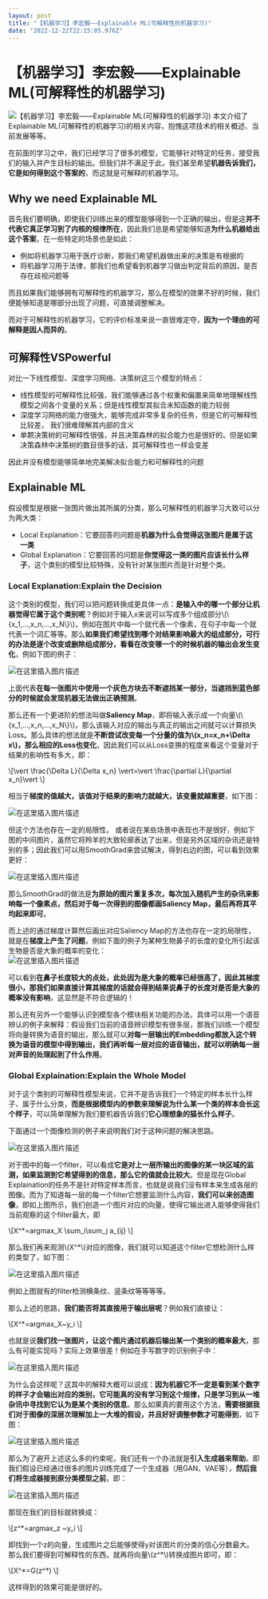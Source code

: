 ```yaml
---
layout: post
title: "【机器学习】李宏毅——Explainable ML(可解释性的机器学习)"
date: "2022-12-22T22:15:05.976Z"
---
```

【机器学习】李宏毅——Explainable ML(可解释性的机器学习)
====================================

![【机器学习】李宏毅——Explainable ML(可解释性的机器学习)](https://img2023.cnblogs.com/blog/2966067/202212/2966067-20221222191937327-194170988.png) 本文介绍了Explainable ML(可解释性的机器学习)的相关内容，抱愧这项技术的相关概述、当前发展等等。

在前面的学习之中，我们已经学习了很多的模型，它能够针对特定的任务，接受我们的输入并产生目标的输出。但我们并不满足于此，我们甚至希望**机器告诉我们，它是如何得到这个答案的**，而这就是可解释的机器学习。

Why we need Explainable ML
--------------------------

首先我们要明确，即使我们训练出来的模型能够得到一个正确的输出，但是这**并不代表它真正学习到了内核的规律所在**，因此我们总是希望能够知道**为什么机器给出这个答案**，在一些特定的场景也是如此：

*   例如将机器学习用于医疗诊断，那我们希望机器做出来的决策是有根据的
*   将机器学习用于法律，那我们也希望看到机器学习做出判定背后的原因，是否存在歧视问题等

而且如果我们能够拥有可解释性的机器学习，那么在模型的效果不好的时候，我们便能够知道是哪部分出现了问题，可直接调整解决。

而对于可解释性的机器学习，它的评价标准来说一直很难定夺，**因为一个理由的可解释是因人而异的**。

可解释性VSPowerful
--------------

对比一下线性模型、深度学习网络、决策树这三个模型的特点：

*   线性模型的可解释性比较强，我们能够通过各个权重和偏置来简单地理解线性模型之间各个变量的关系；但是线性模型其拟合未知函数的能力较弱
*   深度学习网络的能力很强大，能够完成非常多复杂的任务，但是它的可解释性比较差， 我们很难理解其内部的含义
*   单颗决策树的可解释性很强，并且决策森林的拟合能力也是很好的。但是如果决策森林中决策树的数目很多的话，其可解释性也一样会变差

因此并没有模型能够简单地完美解决拟合能力和可解释性的问题

Explainable ML
--------------

假设模型是根据一张图片做出其所属的分类，那么可解释性的机器学习大致可以分为两大类：

*   Local Explanation：它要回答的问题是**机器为什么会觉得这张图片是属于这一类**
*   Global Explanation：它要回答的问题是**你觉得这一类的图片应该长什么样子**，这个类别的模型比较特殊，没有针对某张图片而是针对整个类。

### Local Explanation:Explain the Decision

这个类别的模型，我们可以把问题转换成更具体一点：**是输入中的哪一个部分让机器觉得它属于这个类别呢**？例如对于输入x来说可以写成多个组成部分\\(\\{x\_1,...,x\_n,...,x\_N\\}\\)，例如在图片中每一个就代表一个像素，在句子中每一个就代表一个词汇等等。那么**如果我们希望找到哪个对结果影响最大的组成部分，可行的办法是逐个改变或删除组成部分，看看在改变哪一个的时候机器的输出会发生变化**，例如下图的例子：

![在这里插入图片描述](https://img-blog.csdnimg.cn/0686d9e06d324b53a1b2a08fa89b6c67.png#pic_center)

上面代表**在每一张图片中使用一个灰色方块去不断遮挡某一部分，当遮挡到蓝色部分的时候就会发现机器无法做出正确预测**。

那么还有一个更进阶的想法叫做**Saliency Map**，即将输入表示成一个向量\\(\\{x\_1,...,x\_n,...,x\_N\\}\\)，那么该输入对应的输出与真正的输出之间就可以计算损失Loss。那么具体的想法就是**不断尝试改变每一个分量的值为\\(x\_n=x\_n+\\Delta x\\)，那么相应的Loss也变化**，因此我们可以从Loss变换的程度来看这个变量对于结果的影响性有多大，即：

\\\[\\vert \\frac{\\Delta L}{\\Delta x\_n} \\vert=\\vert \\frac{\\partial L}{\\partial x\_n}\\vert \\\]

相当于**梯度的值越大，该值对于结果的影响力就越大，该变量就越重要**，如下图：

![在这里插入图片描述](https://img-blog.csdnimg.cn/802f5609f4c34658906d5c75e8e38d24.png#pic_center)

但这个方法也存在一定的局限性， 或者说在某些场景中表现也不是很好，例如下图的中间图片，虽然它将羚羊的大致轮廓表达了出来，但是另外区域的杂讯还是特别的多；因此我们可以用SmoothGrad来尝试解决，得到右边的图，可以看到效果更好：

![在这里插入图片描述](https://img-blog.csdnimg.cn/b9e53eeca000436486b78b9dddc91c65.png#pic_center)

那么SmoothGrad的做法是**为原始的图片重复多次，每次加入随机产生的杂讯来影响每一个像素点，然后对于每一次得到的图像都画Saliency Map，最后再将其平均起来即可**。

而上述的通过梯度计算然后画出对应Saliency Map的方法也存在一定的局限性，就是在**梯度上产生了问题**，例如下面的例子为某种生物鼻子的长度的变化所引起该生物是否是大象的概率的变化：  
![在这里插入图片描述](https://img-blog.csdnimg.cn/e62efa36123d4d09b1c2586e4cd4931b.png#pic_center)

可以看到**在鼻子长度较大的点处，此处因为是大象的概率已经很高了，因此其梯度很小，那我们如果直接计算其梯度的话就会得到结果说鼻子的长度对是否是大象的概率没有影响**，这显然是不符合逻辑的！

那么还有另外一个能够认识到模型各个模块相关功能的办法，具体可以用一个语音辨认的例子来解释：假设我们当前的语音辨识模型有很多层，那我们训练一个模型将向量转换为语音的输出，那么就可以**对每一层输出的Embedding都放入这个转换为语音的模型中得到输出，我们再听每一层对应的语音输出，就可以明确每一层对声音的处理起到了什么作用**。

### Global Explaination:Explain the Whole Model

对于这个类别的可解释性模型来说，它并不是告诉我们一个特定的样本长什么样子、属于什么分类，**而是根据模型内的参数来理解说为什么某一个类的样本会长这个样子**，可以简单理解为我们要机器告诉我们**它心理想象的猫长什么样子**。

下面通过一个图像检测的例子来说明我们对于这种问题的解决思路。

![在这里插入图片描述](https://img-blog.csdnimg.cn/76b0d37e5c564ac4a64a6790275bf766.png#pic_center)

对于图中的每一个filter，可以看成**它是对上一层所输出的图像的某一块区域的监测，如果监测到它希望得到的信息，那么它的值就会比较大**。但是现在Global Explaination的任务不是针对特定样本而言，也就是说我们没有样本来生成各层的图像。而为了知道每一层的每一个filter它想要监测什么内容，**我们可以来创造图像**，即如上图所示，我们创造一个图片对应的向量，使得它输出进入能够使得我们当前观察的这个filter最大，即

\\\[X^\*=argmax\_X \\sum\_i\\sum\_j a\_{ij} \\\]

那么我们再来观测\\(X^\*\\)对应的图像，我们就可以知道这个filter它想检测什么样的类型了，如下图：

![在这里插入图片描述](https://img-blog.csdnimg.cn/d059ab35ccfd4b44b08c98b3786dc602.png#pic_center)

例如上图就有的filter检测横条纹、竖条纹等等等等。

那么上述的思路，**我们能否将其直接用于输出层呢**？例如我们直接让：

\\\[X^\*=argmax\_X~y\_i \\\]

也就是说**我们找一张图片，让这个图片通过机器后输出某一个类别的概率最大**，那么有可能实现吗？实际上效果很差！例如在手写数字的识别例子中：

![在这里插入图片描述](https://img-blog.csdnimg.cn/b16c66c781de40ae8a2ed9d9f067deda.png#pic_center)

为什么会这样呢？这其中的解释大概可以说成：**因为机器它不一定是看到某个数字的样子才会输出对应的类别，它可能真的没有学习到这个规律，只是学习到从一堆杂讯中寻找到它认为是某个类别的信息**。那么如果真的要用这个方法，**需要根据我们对于图像的深层次理解加上一大堆的假设，并且好好调整参数才可能得到**，如下图：

![在这里插入图片描述](https://img-blog.csdnimg.cn/cd755c0b115e40bca935242dba0c782c.png#pic_center)

那么为了避开上述这么多的约束呢，我们还有一个办法就是**引入生成器来帮助**。即我们假设已经通过很多的图片训练完成了一个生成器（用GAN、VAE等），**然后我们将生成器接到原分类模型之前**，即：

![在这里插入图片描述](https://img-blog.csdnimg.cn/30a253d87f544f7bacb3df9f3a4506b4.png#pic_center)

那现在我们的目标就转换成：

\\\[z^\*=argmax\_z ~y\_i \\\]

即找到一个z的向量，生成图片之后能够使得y对该图片的分类的信心分数最大。那么我们要得到可解释性的东西，就再将向量\\(z^\*\\)转换成图片即可，即：

\\\[X^\*=G(z^\*) \\\]

这样得到的效果可能是很好的。